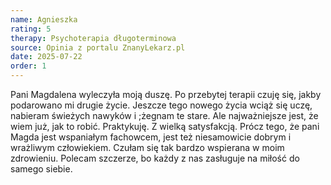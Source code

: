 ```yaml
---
name: Agnieszka
rating: 5
therapy: Psychoterapia długoterminowa
source: Opinia z portalu ZnanyLekarz.pl
date: 2025-07-22
order: 1
---
```

Pani Magdalena wyleczyła moją duszę. Po przebytej terapii czuję się, jakby podarowano mi drugie życie. Jeszcze tego nowego życia wciąż się uczę, nabieram świeżych nawyków i ;żegnam te stare. Ale najważniejsze jest, że wiem już, jak to robić. Praktykuję. Z wielką satysfakcją. Prócz tego, że pani Magda jest wspaniałym fachowcem, jest też niesamowicie dobrym i wrażliwym człowiekiem. Czułam się tak bardzo wspierana w moim zdrowieniu. Polecam szczerze, bo każdy z nas zasługuje na miłość do samego siebie.
